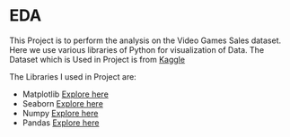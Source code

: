 # EDA


This Project is to perform the analysis on the Video Games Sales dataset.
Here we use various libraries of Python for visualization of Data.
The Dataset which is Used in Project is from <a href='https://www.kaggle.com/gregorut/videogamesales'>Kaggle</a>

The Libraries I used in Project are:
* Matplotlib <a href='https://matplotlib.org/'> Explore here </a>
* Seaborn <a href='https://seaborn.pydata.org/'> Explore here </a>
* Numpy <a href='https://numpy.org/'> Explore here </a>
* Pandas <a href='https://pandas.pydata.org/'> Explore here </a>
